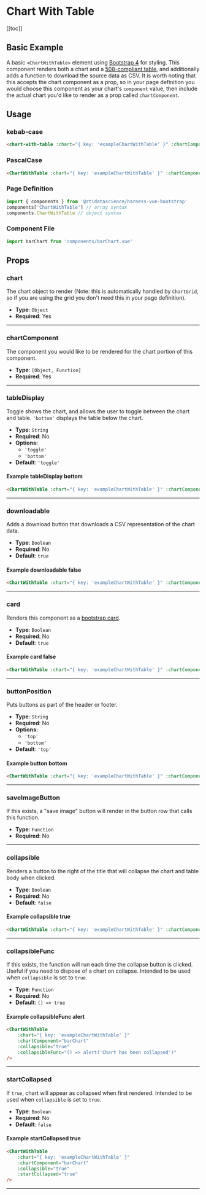 # Chart With Table
[[toc]]
## Basic Example
A basic `<ChartWithTable>` element using [Bootstrap 4](https://getbootstrap.com/docs/4.0/components/forms/) for styling. This component renders both a chart and a [508-compliant table](/components/charts-and-tables/dataTable508), and additionally adds a function to download the source data as CSV. It is worth noting that this accepts the chart component as a prop, so in your page definition you would choose this component as your chart's `component` value, then include the actual chart you'd like to render as a prop called `chartComponent`.

<ChartGrid :only="['exampleChartWithTable']" />

## Usage
### kebab-case
``` html
<chart-with-table :chart="{ key: 'exampleChartWithTable' }" :chartComponent="barChart"/>
```
### PascalCase
```html
<ChartWithTable :chart="{ key: 'exampleChartWithTable' }" :chartComponent="barChart" />
```
### Page Definition
```js
import { components } from '@rtidatascience/harness-vue-bootstrap'
components['ChartWithTable'] // array syntax
components.ChartWithTable // object syntax
```
### Component File
```js
import barChart from 'components/barChart.vue'
```
## Props

### chart
The chart object to render (Note: this is automatically handled by `ChartGrid`, so if you are using the grid you don't need this in your page definition).
* **Type**: `Object`
* **Required**: Yes
***
### chartComponent
The component you would like to be rendered for the chart portion of this component.
* **Type**: `[Object, Function]`
* **Required**: Yes
***
### tableDisplay
Toggle shows the chart, and allows the user to toggle between the chart and table. `'bottom'` displays the table below the chart.
* **Type**: `String`
* **Required**: No
* **Options:**
    * `'toggle'`
    * `'bottom'`
* **Default**: `'toggle'`

#### Example tableDisplay bottom
<chart-with-table :chart="{key: 'exampleChartWithTable'}" :chartComponent="'barchart'" :refName="'table-display-bottom-example'" :tableDisplay="'bottom'"/>

```html
<ChartWithTable :chart="{ key: 'exampleChartWithTable' }" :chartComponent="barChart" :tableDisplay="'bottom'"/>
```
***
### downloadable
Adds a download button that downloads a CSV representation of the chart data.
* **Type**: `Boolean`
* **Required**: No
* **Default**: `true`

#### Example downloadable false
<chart-with-table :chart="{key: 'exampleChartWithTable'}" :chartComponent="'barchart'" :refName="'downloadable-false-example'" :downloadable="false"/>

```html
<ChartWithTable :chart="{ key: 'exampleChartWithTable' }" :chartComponent="barChart" :downloadable="false"/>
```
***
### card
Renders this component as a [bootstrap card](https://getbootstrap.com/docs/4.0/components/card/).
* **Type**: `Boolean`
* **Required**: No
* **Default**: `true`

#### Example card false

<chart-with-table :chart="{key: 'exampleChartWithTable'}" :chartComponent="'barchart'" :refName="'card-false-example'" :card="false"/>

```html
<ChartWithTable :chart="{ key: 'exampleChartWithTable' }" :chartComponent="barChart" :card="false"/>
```
***
### buttonPosition
Puts buttons as part of the header or footer.
* **Type**: `String`
* **Required**: No
* **Options:**
    * `'top'`
    * `'bottom'`
* **Default**: `'top'`

#### Example button bottom
<chart-with-table :chart="{key: 'exampleChartWithTable'}" :chartComponent="'barchart'" :refName="'button-bottom-example'" :buttonPosition="'bottom'"/>

```html
<ChartWithTable :chart="{ key: 'exampleChartWithTable' }" :chartComponent="barChart" :buttonPosition="'bottom'"/>
```
***
### saveImageButton
If this exists, a "save image" button will render in the button row that calls this function.
* **Type**: `Function`
* **Required**: No
***
### collapsible
Renders a button to the right of the title that will collapse the chart and table body when clicked.
* **Type**: `Boolean`
* **Required**: No
* **Default**: `false`

#### Example collapsible true
<chart-with-table :chart="{key: 'exampleChartWithTable'}" :chartComponent="'barchart'" :refName="'collapsible-example'" :collapsible="true"/>

```html
<ChartWithTable :chart="{ key: 'exampleChartWithTable' }" :chartComponent="barChart" :collapsible="true"/>
```
***
### collapsibleFunc
If this exists, the function will run each time the collapse button is clicked. Useful if you need to dispose of a chart on collapse. Intended to be used when `collapsible` is set to `true`.
* **Type**: `Function`
* **Required**: No
* **Default**: `() => true`

#### Example collapsibleFunc alert
<chart-with-table :chart="{key: 'exampleChartWithTable'}" :chartComponent="'barchart'" :refName="'collapse-func-example'" :collapsible="true" :collapsibleFunc="() => alert('Chart has been collapsed')"/>

```html
<ChartWithTable
    :chart="{ key: 'exampleChartWithTable' }"
    :chartComponent="barChart"
    :collapsible="true"
    :collapsibleFunc="() => alert('Chart has been collapsed')"
/>
```
***
### startCollapsed
 If `true`, chart will appear as collapsed when first rendered. Intended to be used when `collapsible` is set to `true`.
* **Type**: `Boolean`
* **Required**: No
* **Default**: `false`

#### Example startCollapsed true
<chart-with-table :chart="{key: 'exampleChartWithTable'}" :chartComponent="'barchart'"
    :refName="'start-collapsed-example'"
    :collapsible="true"
    :startCollapsed="true"
/>

```html
<ChartWithTable
    :chart="{ key: 'exampleChartWithTable' }"
    :chartComponent="barChart"
    :collapsible="true"
    :startCollapsed="true"
/>
```
***